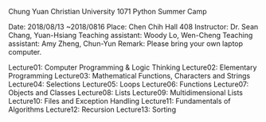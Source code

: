 Chung Yuan Christian University
1071 Python Summer Camp

Date: 2018/08/13 ~2018/0816
Place: Chen Chih Hall 408
Instructor: Dr. Sean Chang, Yuan-Hsiang
Teaching assistant: Woody Lo, Wen-Cheng
Teaching assistant: Amy Zheng, Chun-Yun
Remark: Please bring your own laptop computer.

Lecture01: Computer Programming & Logic Thinking
Lecture02: Elementary Programming
Lecture03: Mathematical Functions, Characters and Strings
Lecture04: Selections
Lecture05: Loops
Lecture06: Functions
Lecture07: Objects and Classes
Lecture08: Lists
Lecture09: Multidimensional Lists
Lecture10: Files and Exception Handling
Lecture11: Fundamentals of Algorithms
Lecture12: Recursion
Lecture13: Sorting


